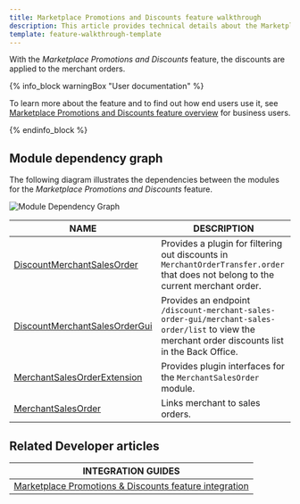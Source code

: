 ```yaml
---
title: Marketplace Promotions and Discounts feature walkthrough
description: This article provides technical details about the Marketplace Promotions and Discounts feature.
template: feature-walkthrough-template
---
```


With the *Marketplace Promotions and Discounts* feature, the discounts are applied to the merchant orders.

{% info_block warningBox "User documentation" %}

To learn more about the feature and to find out how end users use it, see [Marketplace Promotions and Discounts feature overview](/docs/marketplace/user/features/{{page.version}}/marketplace-product-options-feature-overview.html) for business users.

{% endinfo_block %}

## Module dependency graph

The following diagram illustrates the dependencies between the modules for the *Marketplace Promotions and Discounts* feature.

![Module Dependency Graph](https://confluence-connect.gliffy.net/embed/image/75358e26-725d-4f7d-8686-c72be236b88e.png?utm_medium=live&utm_source=custom)

| NAME | DESCRIPTION |
| --- | --- |
| [DiscountMerchantSalesOrder](https://github.com/spryker/discount-merchant-sales-order) | Provides a plugin for filtering out discounts in `MerchantOrderTransfer.order` that does not belong to the current merchant order. |
| [DiscountMerchantSalesOrderGui](https://github.com/spryker/discount-merchant-sales-order) | Provides an endpoint `/discount-merchant-sales-order-gui/merchant-sales-order/list` to view the merchant order discounts list in the Back Office. |
| [MerchantSalesOrderExtension](https://github.com/spryker/merchant-sales-order-extension) | Provides plugin interfaces for the `MerchantSalesOrder` module. |
| [MerchantSalesOrder](https://github.com/spryker/merchant-sales-order) | Links merchant to sales orders. |

## Related Developer articles

| INTEGRATION GUIDES|
| -------------- |
| [Marketplace Promotions & Discounts feature integration](/docs/marketplace/dev/feature-integration-guides/{{page.version}}/marketplace-promotions-discounts-feature-integration.html) |
